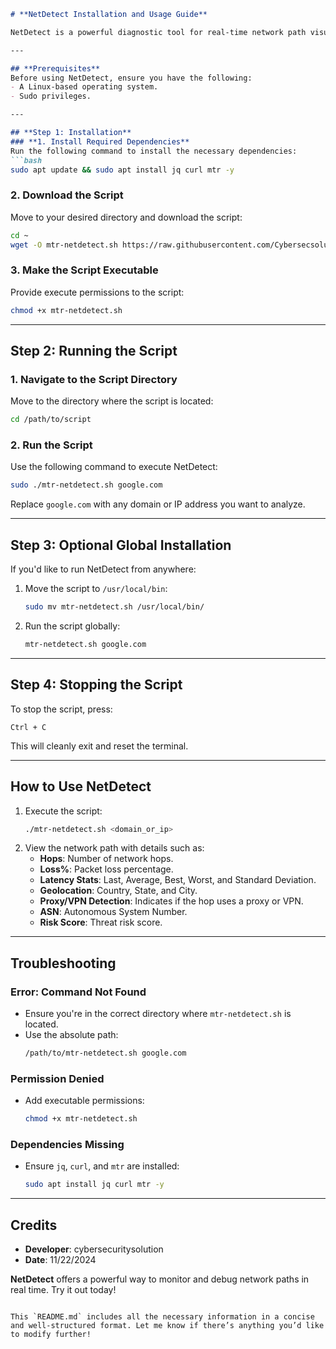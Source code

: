 ```markdown
# **NetDetect Installation and Usage Guide**

NetDetect is a powerful diagnostic tool for real-time network path visualization and analysis. Below is the updated step-by-step guide for installing, configuring, and using NetDetect.

---

## **Prerequisites**
Before using NetDetect, ensure you have the following:
- A Linux-based operating system.
- Sudo privileges.

---

## **Step 1: Installation**
### **1. Install Required Dependencies**
Run the following command to install the necessary dependencies:
```bash
sudo apt update && sudo apt install jq curl mtr -y
```

### **2. Download the Script**
Move to your desired directory and download the script:
```bash
cd ~
wget -O mtr-netdetect.sh https://raw.githubusercontent.com/Cybersecsolution/NetDetect/refs/heads/main/mtr-netdetect.sh
```

### **3. Make the Script Executable**
Provide execute permissions to the script:
```bash
chmod +x mtr-netdetect.sh
```

---

## **Step 2: Running the Script**
### **1. Navigate to the Script Directory**
Move to the directory where the script is located:
```bash
cd /path/to/script
```

### **2. Run the Script**
Use the following command to execute NetDetect:
```bash
sudo ./mtr-netdetect.sh google.com
```
Replace `google.com` with any domain or IP address you want to analyze.

---

## **Step 3: Optional Global Installation**
If you'd like to run NetDetect from anywhere:
1. Move the script to `/usr/local/bin`:
   ```bash
   sudo mv mtr-netdetect.sh /usr/local/bin/
   ```
2. Run the script globally:
   ```bash
   mtr-netdetect.sh google.com
   ```

---

## **Step 4: Stopping the Script**
To stop the script, press:
```text
Ctrl + C
```
This will cleanly exit and reset the terminal.

---

## **How to Use NetDetect**
1. Execute the script:
   ```bash
   ./mtr-netdetect.sh <domain_or_ip>
   ```
2. View the network path with details such as:
   - **Hops**: Number of network hops.
   - **Loss%**: Packet loss percentage.
   - **Latency Stats**: Last, Average, Best, Worst, and Standard Deviation.
   - **Geolocation**: Country, State, and City.
   - **Proxy/VPN Detection**: Indicates if the hop uses a proxy or VPN.
   - **ASN**: Autonomous System Number.
   - **Risk Score**: Threat risk score.

---

## **Troubleshooting**
### **Error: Command Not Found**
- Ensure you're in the correct directory where `mtr-netdetect.sh` is located.
- Use the absolute path:
  ```bash
  /path/to/mtr-netdetect.sh google.com
  ```

### **Permission Denied**
- Add executable permissions:
  ```bash
  chmod +x mtr-netdetect.sh
  ```

### **Dependencies Missing**
- Ensure `jq`, `curl`, and `mtr` are installed:
  ```bash
  sudo apt install jq curl mtr -y
  ```

---

## **Credits**
- **Developer**: cybersecuritysolution
- **Date**: 11/22/2024

**NetDetect** offers a powerful way to monitor and debug network paths in real time. Try it out today!
```

This `README.md` includes all the necessary information in a concise and well-structured format. Let me know if there’s anything you’d like to modify further!
